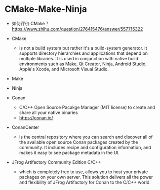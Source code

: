 # CMake-Make-Ninja

- 如何评价 CMake？ https://www.zhihu.com/question/276415476/answer/557715322

- CMake 
  - is not a build system but rather it's a build-system generator. It supports directory hierarchies and applications that depend on multiple libraries. It is used in conjunction with native build environments such as Make, Qt Creator, Ninja, Android Studio, Apple's Xcode, and Microsoft Visual Studio.

- Make

- Ninja

- Conan
  - C/C++ Open Source Pacakge Manager (MIT license) to create and share all your native binaries
  - https://conan.io/

- ConanCenter 
  - is the central repository where you can search and discover all of the available open source Conan packages created by the community. It includes recipe and configuration information, and makes it easy to see package metadata in the UI.

- JFrog Artifactory Community Edition C/C++
  - which is completely free to use, allows you to host your private packages on your own server. This solution delivers all the power and flexibility of JFrog Artifactory for Conan to the C/C++ world.













